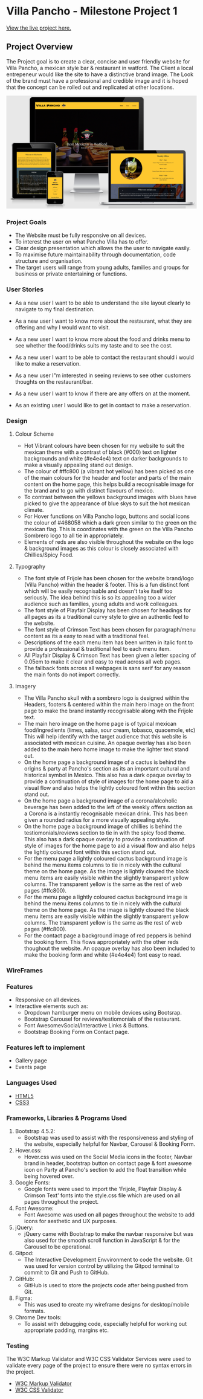 # Villa Pancho - Milestone Project 1

[View the live project here.](https://lukehanson2429.github.io/Villa-Pancho/index.html)

## Project Overview

The Project goal is to create a clear, concise and user friendly website for Villa Pancho, a mexican style bar & restaurant 
in watford. The Client a local entrepeneur would like the site to have a distinctive brand image. The Look of the brand must 
have a professional and credible image and it is hoped that the concept can be rolled out and replicated at other locations.

<img src="assets/images/villapancho.png">

### Project Goals

* The Website must be fully responsive on all devices.
* To interest the user on what Pancho Villa has to offer.
* Clear design presentation which allows the the user to navigate easily.
* To maximise future maintainability through documentation, code structure and organisation.
* The target users will range from young adults, families and groups for business or private entertaining or functions.

### User Stories 

* As a new user I want to be able to understand the site layout clearly to navigate to my final destination.
* As a new user I want to know more about the restaurant, what they are offering and why I would want to visit.
* As a new user I want to know more about the food and drinks menu to see whether the food/drinks suits my taste and to see the cost.
* As a new user I want to be able to contact the restaurant should i would like to make a reservation.
* As a new user I"m interested in seeing reviews to see other customers thoughts on the restaurant/bar.
* As a new user I want to know if there are any offers on at the moment.

* As an existing user I would like to get in contact to make a reservation.

### Design

1. Colour Scheme
    * Hot Vibrant colours have been chosen for my website to suit the mexican theme with a contrast of black (#000) text on lighter backgrounds and white (#e4e4e4) text  on darker backgrounds to make a visually appealing stand out design. 
    * The colour of #ffc800 (a vibrant hot yellow) has been picked as one of the main colours for the header and footer and parts of the main content on the home page, this helps build a recognisable image for the brand and to go with distinct flavours of mexico.
    * To contrast between the yellows background images with blues have picked to give the appearance of blue skys to suit the hot mexican climate.
    * For Hover functions on Villa Pancho logo, buttons and social icons the colour of #468058 which a dark green similar to the green on the mexican flag. This is coordinates with the green on the Villa Pancho Sombrero logo to all tie in appropriately.
    * Elements of reds are also visible throughout the website on the logo & background images as this colour is closely associated with Chillies/Spicy Food.

2. Typography
    * The font style of Frijole has been chosen for the website brand/logo (Villa Pancho) within the header & footer. This is a fun distinct font which will be easily recognisable and doesn't take itself too seriously. The idea behind this is so its appealing too a wider audience such as families, young adults and work colleagues.
    * The font style of Playfair Display has been chosen for headings for all pages as its a traditional curvy style to give an authentic feel to the website.
    * The font style of Crimson Text has been chosen for paragraph/menu content as its a easy to read with a traditional feel.
    * Descriptions of the each menu item has been written in italic font to provide a professional & traditional feel to each menu item.
    * All Playfair Display & Crimson Text has been given a letter spacing of 0.05em to make it clear and easy to read across all web pages.
    * The fallback fonts across all webpages is sans serif for any reason the main fonts do not import correctly.

3. Imagery
    * The Villa Pancho skull with a sombrero logo is designed within the Headers, footers & centered within the main hero image on the front page to make the brand instantly recognisable along with the Frijole text.
    * The main hero image on the home page is of typical mexican food/ingredients (limes, salsa, sour cream, tobasco, quacemole, etc) This will help identify with the target audience that this website is associated with mexican cuisine. An opaque overlay has also been added to the main hero home image to make the lighter text stand out.
    * On the home page a background image of a cactus is behind the origins & party at Pancho's section as its an important cultural and historical symbol in Mexico. This also has a dark opaque overlay to provide a continuation of style of images for the home page to aid a visual flow and also helps the lightly coloured font within this section stand out.
    * On the home page a background image of a corona/alcoholic beverage has been added to the left of the weekly offers section as a Corona is a instantly recognisable mexican drink. This has been given a rounded radius for a more visually appealing style.
    * On the home page a background image of chillies is behind the testiomonials/reviews section to tie in with the spicy food theme. This also has a dark opaque overlay to provide a continuation of style of images for the home page to aid a visual flow and also helps the lightly coloured font within this section stand out.
    * For the menu page a lightly coloured cactus background image is behind the menu items columns to tie in nicely with the cultural theme on the home page. As the image is lightly cloured the black menu items are easily visible within the slightly transparent yellow columns. The transparent yellow is the same as the rest of web pages (#ffc800).
    * For the menu page a lightly coloured cactus background image is behind the menu items columns to tie in nicely with the cultural theme on the home page. As the image is lightly cloured the black menu items are easily visible within the slightly transparent yellow columns. The transparent yellow is the same as the rest of web pages (#ffc800).
    * For the contact page a background image of red peppers is behind the booking form. This flows appropriately with the other reds thoughout the website. An opaque overlay has also been included to make the booking form and white (#e4e4e4) font easy to read.

### WireFrames

### Features

* Responsive on all devices.
* Interactive elements such as:
    * Dropdown hamburger menu on mobile devices using Bootsrap.
    * Bootstrap Carousel for reviews/testiomonials of the restaurant.
    * Font AwesomevSocial/Interactive Links & Buttons.
    * Bootstrap Booking Form on Contact page.

### Features left to implement

* Gallery page
* Events page

### Languages Used

* [HTML5](https://en.wikipedia.org/wiki/HTML5)
* [CSS3](https://en.wikipedia.org/wiki/CSS)

### Frameworks, Libraries & Programs Used

1. Bootstrap 4.5.2:
    * Bootstrap was used to assist with the responsiveness and styling of the website, especially helpful for Navbar, Carousel & Booking Form.   
2. Hover.css:
    * Hover.css was used on the Social Media icons in the footer, Navbar brand in header, bootstrap button on contact page & font awesome icon on Party at Pancho's section to add the float transition while being hovered over.
3. Google Fonts:
    * Google fonts were used to import the 'Frijole, Playfair Display & Crimson Text' fonts into the style.css file which are used on all pages throughout the project.
4. Font Awesome:
    * Font Awesome was used on all pages throughout the website to add icons for aesthetic and UX purposes.
5. jQuery:
    * jQuery came with Bootstrap to make the navbar responsive but was also used for the smooth scroll function in JavaScript & for the Carousel to be operational.
6. Gitpod:
    * The Interactive Development Envvironment to code the website. Git was used for version control by utilizing the Gitpod terminal to commit to Git and Push to GitHub.
7. GitHub:
    * GitHub is used to store the projects code after being pushed from Git.
8. Figma:
    * This was used to create my wireframe designs for desktop/mobile formats.
9. Chrome Dev tools:
    * To assist with debugging code, especially helpful for working out appropriate padding, margins etc.

### Testing

The W3C Markup Validator and W3C CSS Validator Services were used to validate every page of the project to ensure there were no syntax errors in the project.

* [W3C Markup Validator](https://validator.w3.org/#validate_by_input)
* [W3C CSS Validator](https://jigsaw.w3.org/css-validator/#validate_by_input)












